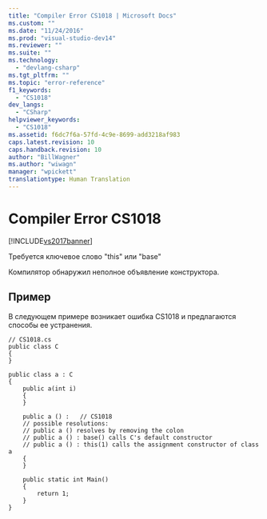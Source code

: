 ```yaml
---
title: "Compiler Error CS1018 | Microsoft Docs"
ms.custom: ""
ms.date: "11/24/2016"
ms.prod: "visual-studio-dev14"
ms.reviewer: ""
ms.suite: ""
ms.technology: 
  - "devlang-csharp"
ms.tgt_pltfrm: ""
ms.topic: "error-reference"
f1_keywords: 
  - "CS1018"
dev_langs: 
  - "CSharp"
helpviewer_keywords: 
  - "CS1018"
ms.assetid: f6dc7f6a-57fd-4c9e-8699-add3218af983
caps.latest.revision: 10
caps.handback.revision: 10
author: "BillWagner"
ms.author: "wiwagn"
manager: "wpickett"
translationtype: Human Translation
---
```

# Compiler Error CS1018
[!INCLUDE[vs2017banner](../../../csharp/includes/vs2017banner.md)]

Требуется ключевое слово "this" или "base"  
  
 Компилятор обнаружил неполное объявление конструктора.  
  
## Пример  
 В следующем примере возникает ошибка CS1018 и предлагаются способы ее устранения.  
  
```  
// CS1018.cs  
public class C  
{  
}  
  
public class a : C  
{  
    public a(int i)  
    {  
    }  
  
    public a () :   // CS1018  
    // possible resolutions:  
    // public a () resolves by removing the colon  
    // public a () : base() calls C's default constructor  
    // public a () : this(1) calls the assignment constructor of class a  
    {  
    }  
  
    public static int Main()  
    {  
        return 1;  
    }  
}  
```